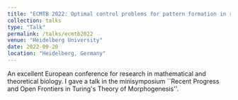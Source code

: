 ```yaml
---
title: "ECMTB 2022: Optimal control problems for pattern formation in reaction-diffusion and chemotaxis systems"
collection: talks
type: "Talk"
permalink: /talks/ecmtb2022
venue: "Heidelberg University"
date: 2022-09-20
location: "Heidelberg, Germany"
---
```


An excellent European conference for research in mathematical and theoretical biology. I gave a talk in the minisymposium ``Recent Progress and Open Frontiers in Turing's Theory of Morphogenesis''.
